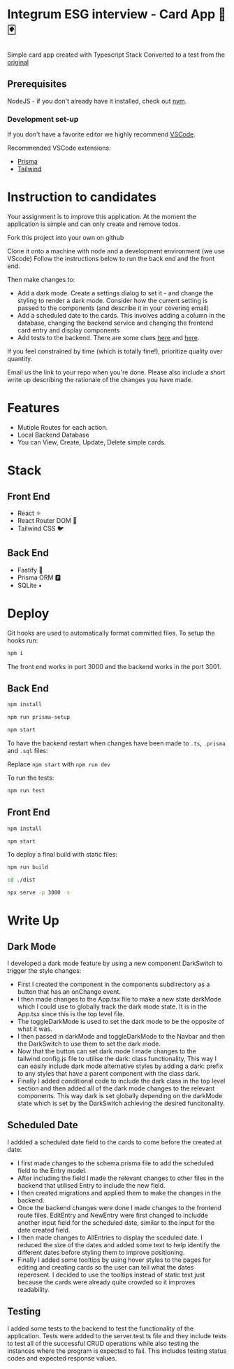 # Integrum ESG interview - Card App 🎴🃏

Simple card app created with Typescript Stack
Converted to a test from the [original](https://github.com/ThomiWidescreen/card-app-typescript)

## Prerequisites

NodeJS - if you don't already have it installed, check out [nvm](https://github.com/nvm-sh/nvm).

### Development set-up

If you don't have a favorite editor we highly recommend [VSCode](https://code.visualstudio.com).

Recommended VSCode extensions:

- [Prisma](https://marketplace.visualstudio.com/items?itemName=Prisma.prisma)
- [Tailwind](https://marketplace.visualstudio.com/items?itemName=bradlc.vscode-tailwindcss)

# Instruction to candidates

Your assignment is to improve this application. At the moment the application is simple and can only create and remove todos.

Fork this project into your own on github

Clone it onto a machine with node and a development environment (we use VScode)
Follow the instructions below to run the back end and the front end.

Then make changes to:

- Add a dark mode. Create a settings dialog to set it - and change the styling to render a dark mode. Consider how the current setting is passed to the components (and describe it in your covering email)
- Add a scheduled date to the cards. This involves adding a column in the database, changing the backend service and changing the frontend card entry and display components
- Add tests to the backend. There are some clues [here](https://www.fastify.io/docs/latest/Guides/Testing/) and [here](https://jestjs.io/docs/using-matchers).

If you feel constrained by time (which is totally fine!), prioritize quality over quantity.

Email us the link to your repo when you're done. Please also include a short write up describing the rationale of the changes you have made.

# Features

- Mutiple Routes for each action.
- Local Backend Database
- You can View, Create, Update, Delete simple cards.

# Stack

## Front End

- React ⚛
- React Router DOM 🔀
- Tailwind CSS 🐦

## Back End

- Fastify 🚀
- Prisma ORM 🅿
- SQLite ▪

# Deploy

Git hooks are used to automatically format committed files. To setup the hooks run:

```bash
npm i
```

The front end works in port 3000 and the backend works in the port 3001.

## Back End

```bash
npm install

npm run prisma-setup

npm start
```

To have the backend restart when changes have been made to `.ts`, `.prisma` and `.sql` files:

Replace `npm start` with `npm run dev`

To run the tests:

```bash
npm run test
```

## Front End

```bash
npm install

npm start
```

To deploy a final build with static files:

```bash
npm run build

cd ./dist

npx serve -p 3000 -s
```
# Write Up

## Dark Mode

I developed a dark mode feature by using a new component DarkSwitch to trigger the style changes:
- First I created the component in the components subdirectory as a button that has an onChange event.
- I then made changes to the App.tsx file to make a new state darkMode which I could use to globally track the dark mode state. It is in the App.tsx since this is the top level file.
- The toggleDarkMode is used to set the dark mode to be the opposite of what it was.
- I then passed in darkMode and toggleDarkMode to the Navbar and then the DarkSwitch to use them to set the dark mode.
- Now that the button can set dark mode I made changes to the tailwind.config.js file to utilise the dark: class functionality, This way I can easily include dark mode alternative styles by adding a dark: prefix to any styles that have a parent component with the class dark.
- Finally I added conditional code to include the dark class in the top level section and then added all of the dark mode changes to the relevant components. This way dark is set globally depending on the darkMode state which is set by the DarkSwitch achieving the desired funcitonality.

## Scheduled Date

I addded a scheduled date field to the cards to come before the created at date:
- I first made changes to the schema.prisma file to add the scheduled field to the Entry model.
- After including the field I made the relevant changes to other files in the backend that utilised Entry to include the new field.
- I then created migrations and applied them to make the changes in the backend.
- Once the backend changes were done I made changes to the frontend route files. EditEntry and NewEntry were first changed to includde another input field for the scheduled date, similar to the input for the date created field.
- I then made changes to AllEntries to display the sceduled date. I reduced the size of the dates and added some text to help identify the different dates before styling them to improve positioning.
- Finally I added some tooltips by using hover styles to the pages for editing and creating cards so the user can tell what the dates reperesent. I decided to use the tooltips instead of static text just because the cards were already quite crowded so it improves readability.

## Testing

I added some tests to the backend to test the functionality of the application. Tests were added to the server.test.ts file and they include tests to test all of the successful CRUD operations while also testing the instances where the program is expected to fail. This includes testing status codes and expected response values.